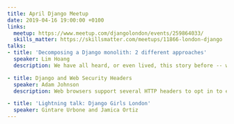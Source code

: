 ```yaml
---
title: April Django Meetup
date: 2019-04-16 19:00:00 +0100
links:
  meetup: https://www.meetup.com/djangolondon/events/259864033/
  skills_matter: https://skillsmatter.com/meetups/11866-london-django
talks:
- title: 'Decomposing a Django monolith: 2 different approaches'
  speaker: Lim Hoang
  description: We have all heard, or even lived, this story before -- we had a greenfield project with an exciting business opportunity, so we chose Django with all of its batteries included to move fast and go to market quickly. Fortunately, things went very well, the business was booming and the company growing. Unfortunately, so was the operational and developmental complexity of our Django project. It’s a good problem to have, but a problem nonetheless. In this talk, I will discuss two different approaches to decomposing a Django monolith into multiple services.

- title: Django and Web Security Headers
  speaker: Adam Johnson
  description: Web browsers support several HTTP headers to opt in to extra security features. I’ll explain then and show you how to get an A+ rating for these with the free checker SecurityHeaders.com, using built-in features and a few third-party packages.

- title: 'Lightning talk: Django Girls London'
  speaker: Gintare Urbone and Jamica Ortiz
---
```

